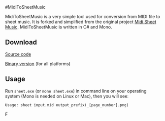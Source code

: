 #MidiToSheetMusic

MidiToSheetMusic is a very simple tool used for conversion from MIDI file to sheet music. It is forked and simplified from the original project [Midi Sheet Music](http://midisheetmusic.sourceforge.net/). MidiToSheetMusic is written in C# and Mono.

## Download

[Source code](https://github.com/BYVoid/MidiToSheetMusic/archive/master.zip)

[Binary version](http://www.byvoid.com/upload/projects/MidiToSheetMusic/sheet.exe) (for all platforms)

## Usage

Run ``sheet.exe`` (or ``mono sheet.exe``) in command line on your operating system (Mono is needed on Linux or Mac), then you will see:

    Usage: sheet input.mid output_prefix(_[page_number].png)

F